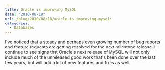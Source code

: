 ```yaml
---
title: Oracle is improving MySQL
date: "2010-08-18"
url: /blog/2010/08/18/oracle-is-improving-mysql/
categories:
  - Databases
---
```

I've noticed that a steady and perhaps even growing number of bug reports and feature requests are getting resolved for the next milestone release. I continue to see signs that Oracle's next release of MySQL will not only include much of the unreleased good work that's been done over the last few years, but will add a lot of new features and fixes as well.

